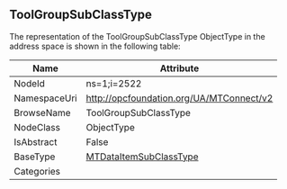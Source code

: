<!-- objecttype -->
## ToolGroupSubClassType
  
<!-- end of text -->
The representation of the ToolGroupSubClassType ObjectType in the address space is shown in the following table:  

|Name|Attribute|
|---|---|
|NodeId|ns=1;i=2522|
|NamespaceUri|http://opcfoundation.org/UA/MTConnect/v2|
|BrowseName|ToolGroupSubClassType|
|NodeClass|ObjectType|
|IsAbstract|False|
|BaseType|[MTDataItemSubClassType](../../ObjectTypes/MTDataItemSubClassType/readme.md)|
|Categories||

